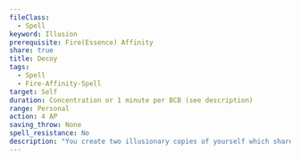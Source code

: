 ```yaml
---
fileClass:
  - Spell
keyword: Illusion
prerequisite: Fire(Essence) Affinity
share: true
title: Decoy
tags:
  - Spell
  - Fire-Affinity-Spell
target: Self
duration: Concentration or 1 minute per BCB (see description)
range: Personal
action: 4 AP
saving_throw: None
spell_resistance: No
description: "You create two illusionary copies of yourself which shares your space and mimics your movements, including moving with you, for as long as you concentrate. You may spend a spell point to the spell to continue without concentration for up to 1 minute per BCB.\r\rAttacks and spells requiring an attack roll targeting you have a chance to target the illusionary copy instead. The copy uses your touch AC, and is destroyed on a successful attack roll against it. At 6 BCB, and every 6 BCB thereafter, an additional copy is created; while concentrating to maintain this spell, you regain 1 copy at the start of your turn if you are below your maximum number of copies (2 + 1 per 6 BCB). The attacker then rolls a d100 for each attack to determine whether the attack is targeting a copy (with 3 copies present the attacker would need above a 75 to hit you as it would be a 25% chance to hit the right target). The spell ends when no copies remain, even if you are concentrating to maintain it. Area spells and spells which do not require an attack roll are not affected by your copies, nor do they destroy them.\rThe attacker must be able to see the illusion to be fooled. If the attacker is blind, or would have some way of easily detecting the real creature, such as blindsight or lifesense, the attacker need not roll to determine if it is attacking the copy."
---
```


